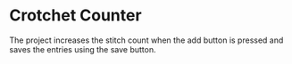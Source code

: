 # Crotchet Counter
The project increases the stitch count when the add button is pressed and saves the entries using the save button.  
